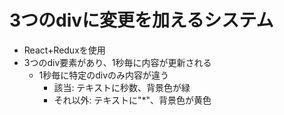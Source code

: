 # 3つのdivに変更を加えるシステム

* React+Reduxを使用
* 3つのdiv要素があり、1秒毎に内容が更新される
  * 1秒毎に特定のdivのみ内容が違う
    * 該当: テキストに秒数、背景色が緑
    * それ以外: テキストに"*"、背景色が黄色
